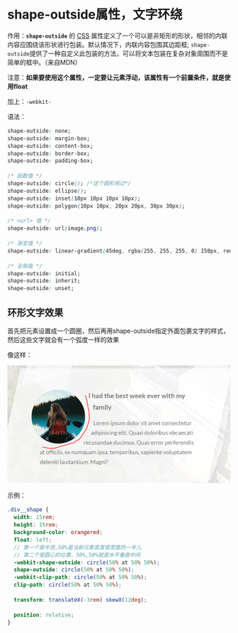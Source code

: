 # shape-outside属性，文字环绕

作用：**`shape-outside`** 的 [CSS](https://developer.mozilla.org/zh-CN/docs/Web/CSS) 属性定义了一个可以是非矩形的形状，相邻的内联内容应围绕该形状进行包装。默认情况下，内联内容包围其边距框; `shape-outside`提供了一种自定义此包装的方法，可以将文本包装在复杂对象周围而不是简单的框中。（来自MDN）

注意：**如果要使用这个属性，一定要让元素浮动，该属性有一个前置条件，就是使用float**

加上：`-webkit-`

语法：

```css
shape-outside: none;
shape-outside: margin-box;
shape-outside: content-box;
shape-outside: border-box;
shape-outside: padding-box;

/* 函数值 */
shape-outside: circle(); /*这个圆形用过*/
shape-outside: ellipse();
shape-outside: inset(10px 10px 10px 10px);
shape-outside: polygon(10px 10px, 20px 20px, 30px 30px);

/* <url> 值 */
shape-outside: url(image.png);

/* 渐变值 */
shape-outside: linear-gradient(45deg, rgba(255, 255, 255, 0) 150px, red 150px);

/* 全局值 */
shape-outside: initial;
shape-outside: inherit;
shape-outside: unset;
```



## 环形文字效果

首先把元素设置成一个圆圈，然后再用shape-outside指定外面包裹文字的样式，然后这些文字就会有一个弧度一样的效果

像这样：

![8-shape-outside](../../前端图片/css高级/8-shape-outside.PNG)

示例：

```scss
.div__shape {
  width: 15rem;
  height: 15rem;
  background-color: orangered;
  float: left;
  // 第一个是半径,50%是当前元素高度或宽度的一半儿
  // 第二个是圆心的位置，50%,50%就是水平垂直中间
  -webkit-shape-outside: circle(50% at 50% 50%);
  shape-outside: circle(50% at 50% 50%);
  -webkit-clip-path: circle(50% at 50% 50%);
  clip-path: circle(50% at 50% 50%);

  transform: translateX(-3rem) skewX(12deg);

  position: relative;
}
```

